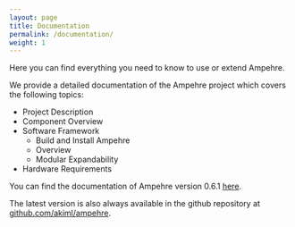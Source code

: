 ```yaml
---
layout: page
title: Documentation
permalink: /documentation/
weight: 1
---
```


Here you can find everything you need to know to use or extend Ampehre.

We provide a detailed documentation of the Ampehre project which covers the following topics:

  - Project Description
  - Component Overview
  - Software Framework
    - Build and Install Ampehre
    - Overview
    - Modular Expandability
  - Hardware Requirements

You can find the documentation of Ampehre version 0.6.1 [here]({{site.baseurl}}/assets/het_node_doc_v0_6_1.pdf).

The latest version is also always available in the github repository at [github.com/akiml/ampehre](https://github.com/akiml/ampehre/blob/master/docs/het_node_doc/het_node_doc.pdf).
